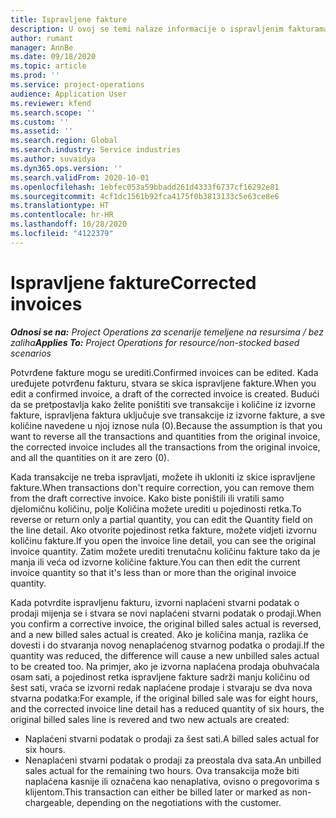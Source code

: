 ```yaml
---
title: Ispravljene fakture
description: U ovoj se temi nalaze informacije o ispravljenim fakturama.
author: rumant
manager: AnnBe
ms.date: 09/18/2020
ms.topic: article
ms.prod: ''
ms.service: project-operations
audience: Application User
ms.reviewer: kfend
ms.search.scope: ''
ms.custom: ''
ms.assetid: ''
ms.search.region: Global
ms.search.industry: Service industries
ms.author: suvaidya
ms.dyn365.ops.version: ''
ms.search.validFrom: 2020-10-01
ms.openlocfilehash: 1ebfec053a59bbadd261d4333f6737cf16292e81
ms.sourcegitcommit: 4cf1dc1561b92fca4175f0b3813133c5e63ce8e6
ms.translationtype: HT
ms.contentlocale: hr-HR
ms.lasthandoff: 10/28/2020
ms.locfileid: "4122379"
---
```

# <a name="corrected-invoices"></a><span data-ttu-id="6488c-103">Ispravljene fakture</span><span class="sxs-lookup"><span data-stu-id="6488c-103">Corrected invoices</span></span>

<span data-ttu-id="6488c-104">_**Odnosi se na:** Project Operations za scenarije temeljene na resursima / bez zaliha_</span><span class="sxs-lookup"><span data-stu-id="6488c-104">_**Applies To:** Project Operations for resource/non-stocked based scenarios_</span></span>

<span data-ttu-id="6488c-105">Potvrđene fakture mogu se urediti.</span><span class="sxs-lookup"><span data-stu-id="6488c-105">Confirmed invoices can be edited.</span></span> <span data-ttu-id="6488c-106">Kada uređujete potvrđenu fakturu, stvara se skica ispravljene fakture.</span><span class="sxs-lookup"><span data-stu-id="6488c-106">When you edit a confirmed invoice, a draft of the corrected invoice is created.</span></span> <span data-ttu-id="6488c-107">Budući da se pretpostavlja kako želite poništiti sve transakcije i količine iz izvorne fakture, ispravljena faktura uključuje sve transakcije iz izvorne fakture, a sve količine navedene u njoj iznose nula (0).</span><span class="sxs-lookup"><span data-stu-id="6488c-107">Because the assumption is that you want to reverse all the transactions and quantities from the original invoice, the corrected invoice includes all the transactions from the original invoice, and all the quantities on it are zero (0).</span></span>

<span data-ttu-id="6488c-108">Kada transakcije ne treba ispravljati, možete ih ukloniti iz skice ispravljene fakture.</span><span class="sxs-lookup"><span data-stu-id="6488c-108">When transactions don't require correction, you can remove them from the draft corrective invoice.</span></span> <span data-ttu-id="6488c-109">Kako biste poništili ili vratili samo djelomičnu količinu, polje Količina možete urediti u pojedinosti retka.</span><span class="sxs-lookup"><span data-stu-id="6488c-109">To reverse or return only a partial quantity, you can edit the Quantity field on the line detail.</span></span> <span data-ttu-id="6488c-110">Ako otvorite pojedinost retka fakture, možete vidjeti izvornu količinu fakture.</span><span class="sxs-lookup"><span data-stu-id="6488c-110">If you open the invoice line detail, you can see the original invoice quantity.</span></span> <span data-ttu-id="6488c-111">Zatim možete urediti trenutačnu količinu fakture tako da je manja ili veća od izvorne količine fakture.</span><span class="sxs-lookup"><span data-stu-id="6488c-111">You can then edit the current invoice quantity so that it's less than or more than the original invoice quantity.</span></span>

<span data-ttu-id="6488c-112">Kada potvrdite ispravljenu fakturu, izvorni naplaćeni stvarni podatak o prodaji mijenja se i stvara se novi naplaćeni stvarni podatak o prodaji.</span><span class="sxs-lookup"><span data-stu-id="6488c-112">When you confirm a corrective invoice, the original billed sales actual is reversed, and a new billed sales actual is created.</span></span> <span data-ttu-id="6488c-113">Ako je količina manja, razlika će dovesti i do stvaranja novog nenaplaćenog stvarnog podatka o prodaji.</span><span class="sxs-lookup"><span data-stu-id="6488c-113">If the quantity was reduced, the difference will cause a new unbilled sales actual to be created too.</span></span> <span data-ttu-id="6488c-114">Na primjer, ako je izvorna naplaćena prodaja obuhvaćala osam sati, a pojedinost retka ispravljene fakture sadrži manju količinu od šest sati, vraća se izvorni redak naplaćene prodaje i stvaraju se dva nova stvarna podatka:</span><span class="sxs-lookup"><span data-stu-id="6488c-114">For example, if the original billed sale was for eight hours, and the corrected invoice line detail has a reduced quantity of six hours, the original billed sales line is revered and two new actuals are created:</span></span>

- <span data-ttu-id="6488c-115">Naplaćeni stvarni podatak o prodaji za šest sati.</span><span class="sxs-lookup"><span data-stu-id="6488c-115">A billed sales actual for six hours.</span></span>
- <span data-ttu-id="6488c-116">Nenaplaćeni stvarni podatak o prodaji za preostala dva sata.</span><span class="sxs-lookup"><span data-stu-id="6488c-116">An unbilled sales actual for the remaining two hours.</span></span> <span data-ttu-id="6488c-117">Ova transakcija može biti naplaćena kasnije ili označena kao nenaplativa, ovisno o pregovorima s klijentom.</span><span class="sxs-lookup"><span data-stu-id="6488c-117">This transaction can either be billed later or marked as non-chargeable, depending on the negotiations with the customer.</span></span>

